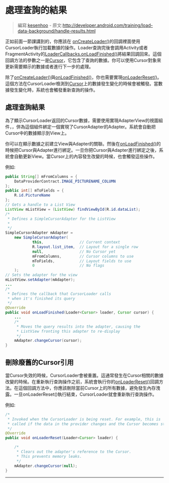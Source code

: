 # 處理查詢的結果

> 編寫:[kesenhoo](https://github.com/kesenhoo) - 原文:<http://developer.android.com/training/load-data-background/handle-results.html>

正如前面一節課講到的，你應該在 [onCreateLoader()](1)的回調裡面使用CursorLoader執行加載數據的操作。Loader查詢完後會調用Activity或者FragmentActivity的[LoaderCallbacks.onLoadFinished()](2)將結果回調回來。這個回調方法的參數之一是[Cursor](4)，它包含了查詢的數據。你可以使用Cursor對象來更新需要顯示的數據或者進行下一步的處理。

除了[onCreateLoader()](1)與[onLoadFinished()](2)，你也需要實現[onLoaderReset()](3)。這個方法在CursorLoader檢測到[Cursor](4)上的數據發生變化的時候會被觸發。當數據發生變化時，系統也會觸發重新查詢的操作。

<!-- More -->

## 處理查詢結果

為了顯示CursorLoader返回的Cursor數據，需要使用實現AdapterView的視圖組件，，併為這個組件綁定一個實現了CursorAdapter的Adapter。系統會自動把Cursor中的數據顯示到View上。

你可以在顯示數據之前建立View與Adapter的關聯。然後在[onLoadFinished()](2)的時候把Cursor與Adapter進行綁定。一旦你把Cursor與Adapter進行綁定之後，系統會自動更新View。當Cursor上的內容發生改變的時候，也會觸發這些操作。

例如:

```java
public String[] mFromColumns = {
    DataProviderContract.IMAGE_PICTURENAME_COLUMN
};
public int[] mToFields = {
    R.id.PictureName
};
// Gets a handle to a List View
ListView mListView = (ListView) findViewById(R.id.dataList);
/*
 * Defines a SimpleCursorAdapter for the ListView
 *
 */
SimpleCursorAdapter mAdapter =
    new SimpleCursorAdapter(
            this,                // Current context
            R.layout.list_item,  // Layout for a single row
            null,                // No Cursor yet
            mFromColumns,        // Cursor columns to use
            mToFields,           // Layout fields to use
            0                    // No flags
    );
// Sets the adapter for the view
mListView.setAdapter(mAdapter);
...
/*
 * Defines the callback that CursorLoader calls
 * when it's finished its query
 */
@Override
public void onLoadFinished(Loader<Cursor> loader, Cursor cursor) {
    ...
    /*
     * Moves the query results into the adapter, causing the
     * ListView fronting this adapter to re-display
     */
    mAdapter.changeCursor(cursor);
}
```

## 刪除廢舊的Cursor引用

當Cursor失效的時候，CursorLoader會被重置。這通常發生在Cursor相關的數據改變的時候。在重新執行查詢操作之前，系統會執行你的[onLoaderReset()](3)回調方法。在這個回調方法中，你應該刪除當前Cursor上的所有數據，避免發生內存洩露。一旦onLoaderReset()執行結束，CursorLoader就會重新執行查詢操作。

例如:

```java
/*
 * Invoked when the CursorLoader is being reset. For example, this is
 * called if the data in the provider changes and the Cursor becomes stale.
 */
@Override
public void onLoaderReset(Loader<Cursor> loader) {

    /*
     * Clears out the adapter's reference to the Cursor.
     * This prevents memory leaks.
     */
    mAdapter.changeCursor(null);
}
```

***

[1]: http://developer.android.com/reference/android/support/v4/app/LoaderManager.LoaderCallbacks.html "onCreateLoader()"
[2]: http://developer.android.com/reference/android/support/v4/app/LoaderManager.LoaderCallbacks.html  "onLoadFinished()"
[3]: http://developer.android.com/reference/android/support/v4/app/LoaderManager.LoaderCallbacks.html  "onLoaderReset()"
[4]: http://developer.android.com/reference/android/database/Cursor.html  "Cursor"

